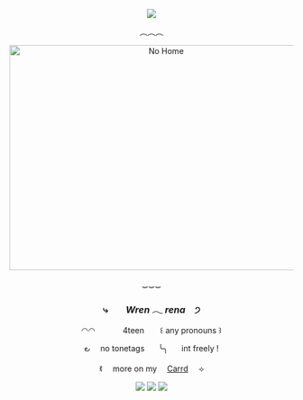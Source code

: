 <div align="center">


  
![](https://komarev.com/ghpvc/?username=goodbyehome&color=d9851e&abbreviated=true&style=flat-square&label=+money+stolen)

  ︵︵︵
  
 <img src="https://files.catbox.moe/3l5nn7.jpg" width="540" height="400" alt="No Home">

  ‿‿‿
  
### <p align="center">   ⤷ ⠀⠀  *Wren 𓂃 rena*  ⠀੭ </p>
<p align="center">  ◠◠  ⠀⠀⠀⠀ 4teen  ⠀⠀     ꒰ any pronouns ꒱      </p>
<p align="center">౿ ⠀ no tonetags  ⠀⠀╰╮  ⠀⠀int freely ! </p>
ꉂ ⠀   more on my ⠀  <a href="https://renwa.carrd.co">Carrd</a> ⠀ ⟢ </p>

<p align="center"> <img src= "https://64.media.tumblr.com/a34308f7f0770db2c72997918600bee6/d044476f32076433-79/s100x200/94c437f34d5c2a596b8459fab9d0e1acea90a2b7.pnj">
   <img src= "https://64.media.tumblr.com/fe5771f459ff97e78f6ad0d3876068e3/d044476f32076433-04/s100x200/9b6d44be2b2d3ab38f252bca2f22eb6d094f7959.gifv"> 
 <img src= "https://64.media.tumblr.com/016e324c994ae0c1c3b902db52c66187/d044476f32076433-3d/s100x200/35628a8bdc4a967d87aaeeba9a948f76e35e75d0.pnj"> 
